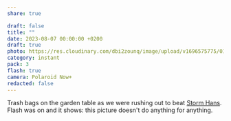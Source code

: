 ```yaml
---
share: true

draft: false
title: ""
date: 2023-08-07 00:00:00 +0200
draft: true
photo: https://res.cloudinary.com/dbi2zounq/image/upload/v1696575775/018_ryfkde.jpg
category: instant
pack: 3
flash: true
camera: Polaroid Now+
redacted: false
---
```


Trash bags on the garden table as we were rushing out to beat [Storm Hans](<https://en.wikipedia.org/wiki/2022%E2%80%9323_European_windstorm_season#Western_Group_(United_Kingdom,_Ireland_and_the_Netherlands)>). Flash was on and it shows: this picture doesn't do anything for anything.
